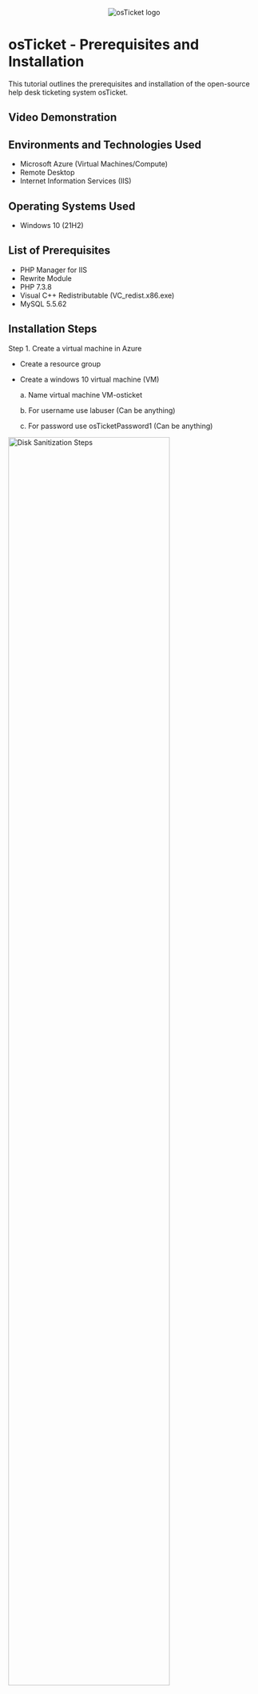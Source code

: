 <p align="center">
<img src="https://i.imgur.com/Clzj7Xs.png" alt="osTicket logo"/>
</p>

<h1>osTicket - Prerequisites and Installation</h1>
This tutorial outlines the prerequisites and installation of the open-source help desk ticketing system osTicket.<br />


<h2>Video Demonstration</h2>



<h2>Environments and Technologies Used</h2>

- Microsoft Azure (Virtual Machines/Compute)
- Remote Desktop
- Internet Information Services (IIS)

<h2>Operating Systems Used </h2>

- Windows 10</b> (21H2)

<h2>List of Prerequisites</h2>

- PHP Manager for IIS
- Rewrite Module
- PHP 7.3.8
- Visual C++ Redistributable (VC_redist.x86.exe)
-  MySQL 5.5.62

<h2>Installation Steps</h2>

<p>
Step 1. Create a virtual machine in Azure

- Create a resource group
- Create a windows 10 virtual machine (VM)

   a. Name virtual machine VM-osticket

  b. For username use labuser (Can be anything)

   c. For password use osTicketPassword1 (Can be anything) 
<img src="https://i.imgur.com/4eyhbfM.png" height="80%" width="80%" alt="Disk Sanitization Steps"/>
</p>
<p>
Step 2. Turn on / enable features in Windows

- Install / Enable IIS ( Internet Information Services) in Windows with CGI and Common HHTP Featrues.

  (Steps to enable, All steps in IIS)

   a. World Wide Services-> Application Development Features-> Mark CGI box
 
   b. World Wide Web Services-> Common HTTP Features-> Mark all boxs

   c. IIS-> Web Management-> IIS Management-> Mark IIS Management Console

  
</p>
<br />
a.
<img src="https://i.imgur.com/cWlAEnj.png" height="80%" width="80%" alt="Disk Sanitization Steps"/>

b.

<img src="https://i.imgur.com/RXK1kSL.png" height="80%" width="80%" alt="Disk Sanitization Steps"/>

c.

<img src="https://i.imgur.com/cWlAEnj.png" height="80%" width="80%" alt="Disk Sanitization Steps"/>


Step 3. Install prerequisites

(Prerequisites Files)

<img src="https://i.imgur.com/IlygbgL.png" height="80%" width="80%" alt="Disk Sanitization Steps"/>




 - Download and install PHP Manager for IIS (PHPManagerForIIS_V1.5.0.MSI)

   
  

 
 <img src="https://i.imgur.com/drMeNxR.png" height="80%" width="80%" alt="Disk Sanitization Steps"/>

   - Download and install Rewrite Module (rewrite_amd64_ne-US.msi)
    

<img src="https://i.imgur.com/ghFGArp.png" height="80%" width="80%" alt="Disk Sanitization Steps"/>

   
   - Create the directory C:\PHP

   - <img src="https://i.imgur.com/SaoWtXU.png" height="80%" width="80%" alt="Disk Sanitization Steps"/>

    

   - Download and install PHP 7.3.8 (php-7.3.8-nts-Win32-VC15-x86.Z) and unzip contents into C:\PHP

    
  <img src="https://i.imgur.com/0YJvDlx.png" height="80%" width="80%" alt="Disk Sanitization Steps"/>

   - Download and install VC_redist.x86.exe.

 <img src="https://i.imgur.com/NAvzsi9.png" height="80%" width="80%" alt="Disk Sanitization Steps">

  
  - Download MySQL 5.5.62 (mysql-5.5.62-win32.msi)
  
  -Typical Setup
 
  -Launch Configuration Wizard (after install)
 
  -Standard Configuration
  
  -Password1   
  
  
  <img src="https://i.imgur.com/65cayQV.png" height="80%" width="80%" alt="Disk Sanitization Steps"/>
  <img src="https://i.imgur.com/hs5ffYS.png" height="80%" width="80%" alt="Disk Sanitization Steps"/>
<img src="https://i.imgur.com/axHPAHX.png" height="80%" width="80%" alt="Disk Sanitization Steps"/>

 - Open IIS as admin
 - Register PHP from within IIS
 - Reload IIS (Restart server)

<img src="https://i.imgur.com/OaamSHX.png" height="80%" width="80%" alt="Disk Sanitization Steps"/>


<img src="https://i.imgur.com/WI8wek9.png" height="80%" width="80%" alt="Disk Sanitization Steps"/>

 Step 4. Installing OsTicket

 - Download osTicket from installation files folder
 - Extract and copy "upload" folder to c:\inetpub\wwwroot
 - Within c:\inetpub\wwwroot, Rename "upload" to "osTicket


<img src="https://i.imgur.com/Gn2nJhC.png" height="80%" width="80%" alt="Disk Sanitization Steps"/>
<img src="https://i.imgur.com/ZqVfKSg.png" height="80%" width="80%" alt="Disk Sanitization Steps"/>
<img src="https://i.imgur.com/DNnR9tP.png" height="80%" width="80%" alt="Disk Sanitization Steps"/>
 (Restart IIS server)

 
  - On right click "Browse *:80
  - In IIS go to site->defaults->osTicket
  - Double click PHP Manager
  - Click Enable or disable an extension 


<img src="https://i.imgur.com/7HeI477.png" height="80%" width="80%" alt="Disk Sanitization Steps"/>
<img src="https://i.imgur.com/oZxsB9n.png" height="80%" width="80%" alt="Disk Sanitization Steps"/>
<img src="https://i.imgur.com/JZ1ayEj.png" height="80%" width="80%" alt="Disk Sanitization Steps"/>
<img src="https://i.imgur.com/cIVF8ST.png" height="80%" width="80%" alt="Disk Sanitization Steps"/>

 (Refresh osticket site in your browser)

   - Rename: ost-config.php
    
     -From: C:\inetpub\wwwroot\osTicket\include\ost-sampleconfig.php
     
     -To: C:\inetpub\wwwroot\osTicket\include\ost-config.php

     <img src="https://i.imgur.com/804gyKf.png" height="80%" width="80%" alt="Disk Sanitization Steps"/>
     

 - Assign Permissions: ost-config.php
       
   -Disable inheritance-> Remove all
        
   -New Permissions-> Everyone-> All
    
<img src="https://i.imgur.com/exGYbg4.png" height="80%" width="80%" alt="Disk Sanitization Steps"/>

   - Continue setting up osTicket in the browser (Click continue) Fill in info
     
     -Name helpdesk (Whatever you want)
     
     -Default email (Whatever you want)

- From the installation files download and install HeidiSQL
    
  -Open Heidi SQL

  -Create a new session, root/Password1

  -Connect to the session

  -Create a database called "osTicket"

 
<img src="https://i.imgur.com/SX6TJsI.png" height="80%" width="80%" alt="Disk Sanitization Steps"/>

- Continue setting up osTicket in the browser
  
  -MySQL Database: osTicket
  
  -MySQL Username: root
  
  -MySQL Password: Password1
  
  -Click "Install Now"
  
<img src="https://i.imgur.com/6sfzdWm.png" height="80%" width="80%" alt="Disk Sanitization Steps"/>
 -Finish Congratulations!

 - Clean up

   -Delete C:\inetpub\wwwroot\osTicket\setup
   
   -Set Permissions to "Read" only C:\inetpub\wwwroot\osTicket\include\ost-config.php
   
<img src="https://i.imgur.com/o0W9cI1.png" height="80%" width="80%" alt="Disk Sanitization Steps"/>







    




<img src="https://iimgur.com/NAvzsi9.png" height="80%" width="80%" alt="Disk Sanitization Steps"/>



</p>
<br />
